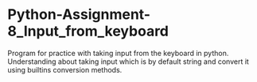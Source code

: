 # Python-Assignment-8_Input_from_keyboard
Program for practice with taking input from the keyboard in python. Understanding about taking input which is by default string and convert it using builtins conversion methods.
